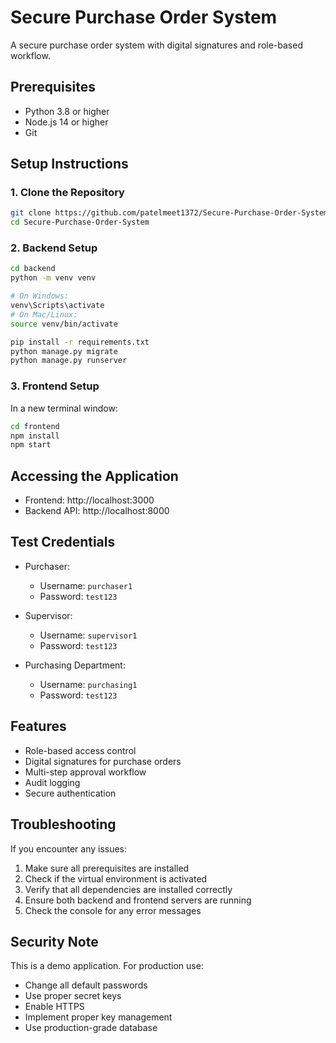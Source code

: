 # Secure Purchase Order System

A secure purchase order system with digital signatures and role-based workflow.

## Prerequisites

- Python 3.8 or higher
- Node.js 14 or higher
- Git

## Setup Instructions

### 1. Clone the Repository
```bash
git clone https://github.com/patelmeet1372/Secure-Purchase-Order-System.git
cd Secure-Purchase-Order-System
```

### 2. Backend Setup
```bash
cd backend
python -m venv venv

# On Windows:
venv\Scripts\activate
# On Mac/Linux:
source venv/bin/activate

pip install -r requirements.txt
python manage.py migrate
python manage.py runserver
```

### 3. Frontend Setup
In a new terminal window:
```bash
cd frontend
npm install
npm start
```

## Accessing the Application

- Frontend: http://localhost:3000
- Backend API: http://localhost:8000

## Test Credentials

- Purchaser: 
  - Username: `purchaser1`
  - Password: `test123`

- Supervisor:
  - Username: `supervisor1`
  - Password: `test123`

- Purchasing Department:
  - Username: `purchasing1`
  - Password: `test123`

## Features

- Role-based access control
- Digital signatures for purchase orders
- Multi-step approval workflow
- Audit logging
- Secure authentication

## Troubleshooting

If you encounter any issues:

1. Make sure all prerequisites are installed
2. Check if the virtual environment is activated
3. Verify that all dependencies are installed correctly
4. Ensure both backend and frontend servers are running
5. Check the console for any error messages

## Security Note

This is a demo application. For production use:
- Change all default passwords
- Use proper secret keys
- Enable HTTPS
- Implement proper key management
- Use production-grade database 